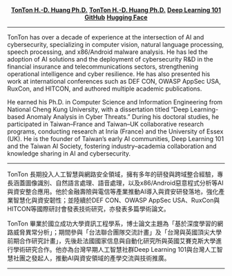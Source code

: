 <p align="center">
  <strong><a href="https://www.twman.org" target="_blank">TonTon H.-D. Huang Ph.D.</a></strong>
  <strong><a href="https://twman.org" target="_blank">TonTon H.-D. Huang Ph.D.</a></strong>
  <strong><a href="https://deep-learning-101.github.io/" target="_blank">Deep Learning 101</a></strong>
  <strong><a href="https://github.com/Deep-Learning-101" target="_blank">GitHub</a></strong>
  <strong><a href="https://huggingface.co/DeepLearning101" target="_blank">Hugging Face</a></strong>
</p>

---

TonTon has over a decade of experience at the intersection of AI and cybersecurity, specializing in computer vision, natural language processing, speech processing, and x86/Android malware analysis. He has led the adoption of AI solutions and the deployment of cybersecurity R&D in the financial insurance and telecommunications sectors, strengthening operational intelligence and cyber resilience. He has also presented his work at international conferences such as DEF CON, OWASP AppSec USA, RuxCon, and HITCON, and authored multiple academic publications.

He earned his Ph.D. in Computer Science and Information Engineering from National Cheng Kung University, with a dissertation titled “Deep Learning-based Anomaly Analysis in Cyber Threats.” During his doctoral studies, he participated in Taiwan–France and Taiwan–UK collaborative research programs, conducting research at Inria (France) and the University of Essex (UK). He is the founder of Taiwan’s early AI communities, Deep Learning 101 and the Taiwan AI Society, fostering industry–academia collaboration and knowledge sharing in AI and cybersecurity.

---

TonTon 長期投入人工智慧與網路安全領域，擁有多年的研發與跨域整合經驗，專長涵蓋圖像識別、自然語言處理、語音處理，以及x86/Android惡意程式分析等AI與資安整合應用。他於金融壽險與電信等產業推動AI導入與資安研發落地，強化產業智慧化與資安韌性；並陸續於DEF CON、OWASP AppSec USA、RuxCon與HITCON等國際研討會發表技術研究，亦發表多篇學術論文。

TonTon 畢業於國立成功大學資訊工程學系，博士論文主題為「基於深度學習的網路威脅異常分析」；期間參與「台法聯合團隊交流計畫」及「台灣與英國頂尖大學前期合作研究計畫」，先後赴法國國家信息與自動化研究所與英國艾賽克斯大學進行學術研究合作。他亦為台灣早期人工智慧社群Deep Learning 101與台灣人工智慧社團之發起人，推動AI與資安領域的產學交流與技術推廣。

---

